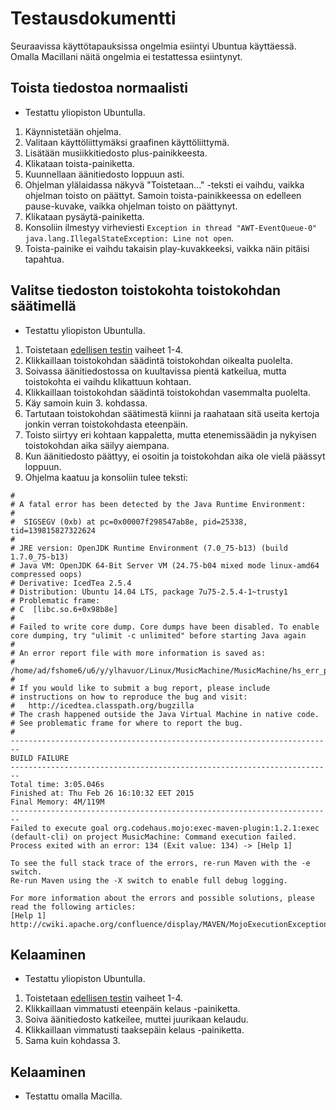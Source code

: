 # Testausdokumentti
Seuraavissa käyttötapauksissa ongelmia esiintyi Ubuntua käyttäessä. Omalla Macillani näitä ongelmia ei testattessa esiintynyt.

## Toista tiedostoa normaalisti
- Testattu yliopiston Ubuntulla.

1. Käynnistetään ohjelma.
2. Valitaan käyttöliittymäksi graafinen käyttöliittymä.
3. Lisätään musiikkitiedosto plus-painikkeesta.
4. Klikataan toista-painiketta.
5. Kuunnellaan äänitiedosto loppuun asti.
6. Ohjelman ylälaidassa näkyvä "Toistetaan..." -teksti ei vaihdu, vaikka ohjelman toisto on päättyt. Samoin toista-painikkeessa on edelleen pause-kuvake, vaikka ohjelman toisto on päättynyt.
7. Klikataan pysäytä-painiketta.
8. Konsoliin ilmestyy virheviesti ```Exception in thread "AWT-EventQueue-0" java.lang.IllegalStateException: Line not open```.
9. Toista-painike ei vaihdu takaisin play-kuvakkeeksi, vaikka näin pitäisi tapahtua.



## Valitse tiedoston toistokohta toistokohdan säätimellä
- Testattu yliopiston Ubuntulla.

1. Toistetaan [edellisen testin](#toista-tiedostoa-normaalisti) vaiheet 1-4.
2. Klikkaillaan toistokohdan säädintä toistokohdan oikealta puolelta.
3. Soivassa äänitiedostossa on kuultavissa pientä katkeilua, mutta toistokohta ei vaihdu klikattuun kohtaan.
4. Klikkaillaan toistokohdan säädintä toistokohdan vasemmalta puolelta.
5. Käy samoin kuin 3. kohdassa.
6. Tartutaan toistokohdan säätimestä kiinni ja raahataan sitä useita kertoja jonkin verran toistokohdasta eteenpäin.
7. Toisto siirtyy eri kohtaan kappaletta, mutta etenemissäädin ja nykyisen toistokohdan aika säilyy aiempana.
8. Kun äänitiedosto päättyy, ei osoitin ja toistokohdan aika ole vielä päässyt loppuun.
9. Ohjelma kaatuu ja konsoliin tulee teksti:

```
#
# A fatal error has been detected by the Java Runtime Environment:
#
#  SIGSEGV (0xb) at pc=0x00007f298547ab8e, pid=25338, tid=139815827322624
#
# JRE version: OpenJDK Runtime Environment (7.0_75-b13) (build 1.7.0_75-b13)
# Java VM: OpenJDK 64-Bit Server VM (24.75-b04 mixed mode linux-amd64 compressed oops)
# Derivative: IcedTea 2.5.4
# Distribution: Ubuntu 14.04 LTS, package 7u75-2.5.4-1~trusty1
# Problematic frame:
# C  [libc.so.6+0x98b8e]
#
# Failed to write core dump. Core dumps have been disabled. To enable core dumping, try "ulimit -c unlimited" before starting Java again
#
# An error report file with more information is saved as:
# /home/ad/fshome6/u6/y/ylhavuor/Linux/MusicMachine/MusicMachine/hs_err_pid25338.log
#
# If you would like to submit a bug report, please include
# instructions on how to reproduce the bug and visit:
#   http://icedtea.classpath.org/bugzilla
# The crash happened outside the Java Virtual Machine in native code.
# See problematic frame for where to report the bug.
#
------------------------------------------------------------------------
BUILD FAILURE
------------------------------------------------------------------------
Total time: 3:05.046s
Finished at: Thu Feb 26 16:10:32 EET 2015
Final Memory: 4M/119M
------------------------------------------------------------------------
Failed to execute goal org.codehaus.mojo:exec-maven-plugin:1.2.1:exec (default-cli) on project MusicMachine: Command execution failed. Process exited with an error: 134 (Exit value: 134) -> [Help 1]

To see the full stack trace of the errors, re-run Maven with the -e switch.
Re-run Maven using the -X switch to enable full debug logging.

For more information about the errors and possible solutions, please read the following articles:
[Help 1] http://cwiki.apache.org/confluence/display/MAVEN/MojoExecutionException
```

## Kelaaminen
- Testattu yliopiston Ubuntulla.

1. Toistetaan [edellisen testin](#valitse-tiedoston-toistokohta-toistokohdan-säätimellä) vaiheet 1-4.
2. Klikkaillaan vimmatusti eteenpäin kelaus -painiketta.
3. Soiva äänitiedosto katkeilee, muttei juurikaan kelaudu.
4. Klikkaillaan vimmatusti taaksepäin kelaus -painiketta.
5. Sama kuin kohdassa 3.

## Kelaaminen 
- Testattu omalla Macilla.


